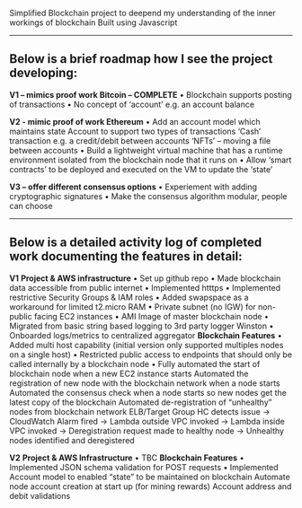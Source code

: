 Simplified Blockchain project to deepend my understanding of the inner workings of blockchain
Built using Javascript

---------------------------------------------------------------------------------------
Below is a brief roadmap how I see the project developing:
---------------------------------------------------------------------------------------

**V1 – mimics proof work Bitcoin – COMPLETE**
•	Blockchain supports posting of transactions
•	No concept of ‘account’ e.g. an account balance

**V2  - mimic proof of work Ethereum**
•	Add an account model which maintains state
  Account to support two types of transactions
    ‘Cash’ transaction e.g. a credit/debit between accounts
    ‘NFTs’ – moving a file between accounts
•	Build a lightweight virtual machine that has a runtime environment isolated from the blockchain node that it runs on
•	Allow ‘smart contracts’ to be deployed and executed on the VM to update the ‘state’

**V3 – offer different consensus options**
•	Experiement with adding cryptographic signatures
•	Make the consensus algorithm modular, people can choose

---------------------------------------------------------------------------------------
Below is a detailed activity log of completed work documenting the features in detail:
---------------------------------------------------------------------------------------

**V1**
**Project & AWS infrastructure**
•	Set up github repo
•	Made blockchain data accessible from public internet
•	Implemented htttps
•	Implemented restrictive Security Groups & IAM roles
•	Added swapspace as a workaround for limited t2.micro RAM
•	Private subnet (no IGW) for non-public facing EC2 instances
•	AMI Image of master blockchain node
•	Migrated from basic string based logging to 3rd party logger Winston
•	Onboarded logs/metrics to centralized aggregator
**Blockchain Features**
•	Added multi host capability (initial version only supported multiples nodes on a single host)
•	Restricted public access to endpoints that should only be called internally by a blockchain node
•	Fully automated the start of blockchain node when a new EC2 instance starts
  Automated the registration of new node with the blockchain network when a node starts
  Automated the consensus check when a node starts so new nodes get the latest copy of the blockchain
  Automated de-registration of “unhealthy” nodes from blockchain network 
    ELB/Target Group HC detects issue -> 
    CloudWatch Alarm fired -> 
    Lambda outside VPC invoked -> 
    Lambda inside VPC invoked -> 
    Deregistration request made to healthy node -> 
    Unhealthy nodes identified and deregistered

**V2**
**Project & AWS Infrastructure**
•	TBC
**Blockchain Features**
•	Implemented JSON schema validation for POST requests
•	Implemented Account model to enabled “state” to be maintained on blockchain
  Automate node account creation at start up (for mining rewards)
  Account address and debit validations
